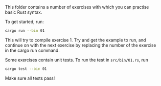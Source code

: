This folder contains a number of exercises with which you can practise basic
Rust syntax.

To get started, run:

```bash
cargo run --bin 01
```

This will try to compile exercise 1. Try and get the example to run, and
continue on with the next exercise by replacing the number of the exercise in
the cargo run command.

Some exercises contain unit tests. To run the test in `src/bin/01.rs`, run

```bash
cargo test --bin 01
```

Make sure all tests pass!
